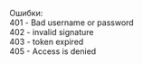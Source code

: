 Ошибки:<br/>
401 - Bad username or password<br/>
402 - invalid signature<br/>
403 - token expired<br/>
405 - Access is denied
<br/>
<br/>
